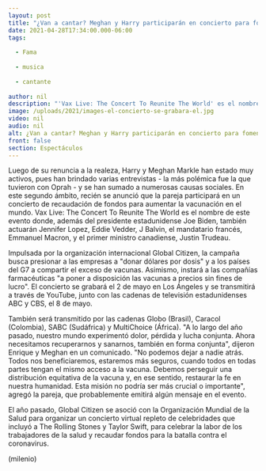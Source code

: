 ```yaml
---
layout: post
title: "¿Van a cantar? Meghan y Harry participarán en concierto para fomentar donación de vacunas"
date: 2021-04-28T17:34:00.000-06:00
tags:
  
  - Fama
  
  - musica
  
  - cantante
  
author: nil
description: "'Vax Live: The Concert To Reunite The World' es el nombre de este evento donde también participará el presidente estadunidense, Joe Biden. "
image: /uploads/2021/images-el-concierto-se-grabara-el.jpg
video: nil
audio: nil
alt: ¿Van a cantar? Meghan y Harry participarán en concierto para fomentar donación de vacunas
front: false
section: Espectáculos
---
```


Luego de su renuncia a la realeza, Harry y Meghan Markle han estado muy activos, pues han brindado varias entrevistas - la más polémica fue la que tuvieron con Oprah - y se han sumado a numerosas causas sociales. En este segundo ámbito, recién se anunció que la pareja participará en un concierto de recaudación de fondos para aumentar la vacunación en el mundo. Vax Live: The Concert To Reunite The World es el nombre de este evento donde, además del presidente estadunidense Joe Biden, también actuarán Jennifer Lopez, Eddie Vedder, J Balvin, el mandatario francés, Emmanuel Macron, y el primer ministro canadiense, Justin Trudeau. 

Impulsada por la organización internacional Global Citizen, la campaña busca presionar a las empresas a "donar dólares por dosis" y a los países del G7 a compartir el exceso de vacunas. Asimismo, instará a las compañías farmacéuticas "a poner a disposición las vacunas a precios sin fines de lucro". El concierto se grabará el 2 de mayo en Los Ángeles y se transmitirá a través de YouTube, junto con las cadenas de televisión estadunidenses ABC y CBS, el 8 de mayo. 

También será transmitido por las cadenas Globo (Brasil), Caracol (Colombia), SABC (Sudáfrica) y MultiChoice (África). "A lo largo del año pasado, nuestro mundo experimentó dolor, pérdida y lucha conjunta. Ahora necesitamos recuperarnos y sanarnos, también en forma conjunta", dijeron Enrique y Meghan en un comunicado. "No podemos dejar a nadie atrás. Todos nos beneficiaremos, estaremos más seguros, cuando todos en todas partes tengan el mismo acceso a la vacuna. Debemos perseguir una distribución equitativa de la vacuna y, en ese sentido, restaurar la fe en nuestra humanidad. Esta misión no podría ser más crucial o importante", agregó la pareja, que probablemente emitirá algún mensaje en el evento.

El año pasado, Global Citizen se asoció con la Organización Mundial de la Salud para organizar un concierto virtual repleto de celebridades que incluyó a The Rolling Stones y Taylor Swift, para celebrar la labor de los trabajadores de la salud y recaudar fondos para la batalla contra el coronavirus. 

(milenio)